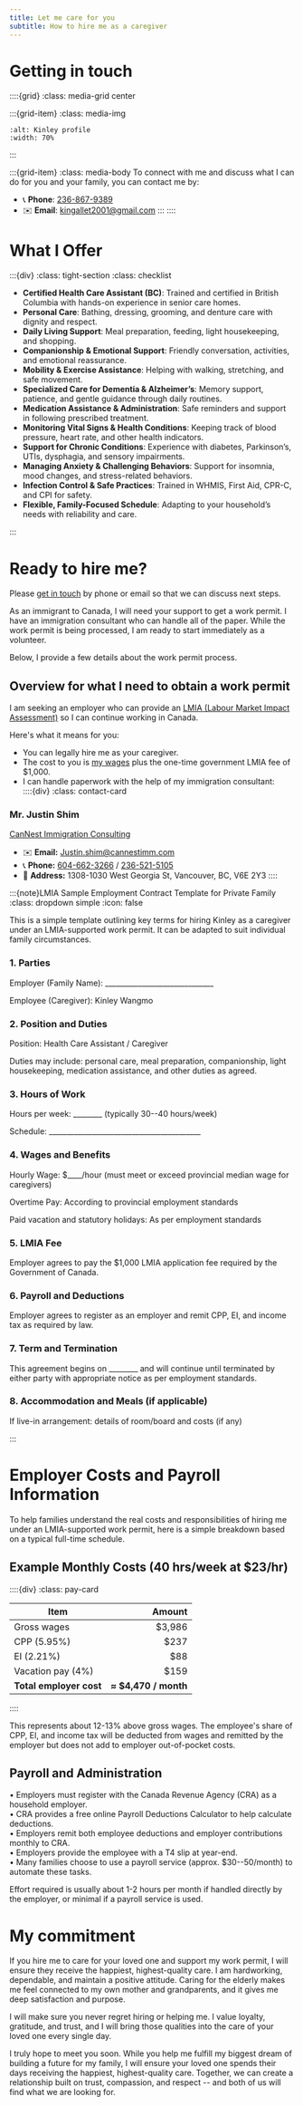 ```yaml
---
title: Let me care for you
subtitle: How to hire me as a caregiver
---
```


# Getting in touch

::::{grid}
:class: media-grid center

:::{grid-item}
:class: media-img

```{image} ./media/Kinley-profile.jpeg
:alt: Kinley profile
:width: 70%
```
:::

:::{grid-item}
:class: media-body
To connect with me and discuss what I can do for you and your family, you can contact me by:
- 📞 **Phone**: [236-867-9389](tel:+12368679389)
- ✉️ **Email**: [kingallet2001@gmail.com](mailto:kingallet2001@gmail.com)
:::
::::

# What I Offer

:::{div}
:class: tight-section
:class: checklist
- **Certified Health Care Assistant (BC)**: Trained and certified in British Columbia with hands-on experience in senior care homes.
- **Personal Care**: Bathing, dressing, grooming, and denture care with dignity and respect.
- **Daily Living Support**: Meal preparation, feeding, light housekeeping, and shopping.
- **Companionship & Emotional Support**: Friendly conversation, activities, and emotional reassurance.
- **Mobility & Exercise Assistance**: Helping with walking, stretching, and safe movement.
- **Specialized Care for Dementia & Alzheimer’s**: Memory support, patience, and gentle guidance through daily routines.
- **Medication Assistance & Administration**: Safe reminders and support in following prescribed treatment.
- **Monitoring Vital Signs & Health Conditions**: Keeping track of blood pressure, heart rate, and other health indicators.
- **Support for Chronic Conditions**: Experience with diabetes, Parkinson’s, UTIs, dysphagia, and sensory impairments.
- **Managing Anxiety & Challenging Behaviors**: Support for insomnia, mood changes, and stress-related behaviors.
- **Infection Control & Safe Practices**: Trained in WHMIS, First Aid, CPR-C, and CPI for safety.
- **Flexible, Family-Focused Schedule**: Adapting to your household’s needs with reliability and care.

:::

# Ready to hire me?

Please [get in touch](#get-in-touch) by phone or email so that we can discuss next steps.

As an immigrant to Canada, I will need your support to get a work permit. I have an immigration consultant who can handle all of the paper. While the work permit is being processed, I am ready to start immediately as a volunteer.

Below, I provide a few details about the work permit process.

## Overview for what I need to obtain a work permit

I am seeking an employer who can provide an [LMIA (Labour Market Impact
Assessment)](https://www.canada.ca/en/employment-social-development/services/foreign-workers.html) so I can continue working in Canada.

Here's what it means for you:

-   You can legally hire me as your caregiver.
-   The cost to you is [my wages](#employer-costs-and-payroll-information) plus the one-time government LMIA fee of
    \$1,000.
-   I can handle paperwork with the help of my immigration
    consultant:       
::::{div}
:class: contact-card

### Mr. Justin Shim
[CanNest Immigration Consulting](https://www.cannestimm.com/)

- <span class="i">✉️</span> **Email:** [Justin.shim@cannestimm.com](mailto:Justin.shim@cannestimm.com)
- <span class="i">📞</span> **Phone:** [604-662-3266](tel:+16046623266) / [236-521-5105](tel:+12365215105)
- <span class="i">📍</span> **Address:** 1308-1030 West Georgia St, Vancouver, BC, V6E 2Y3
::::



:::{note}LMIA Sample Employment Contract Template for Private Family
:class: dropdown simple
:icon: false

This is a simple template outlining key terms for hiring Kinley as a
caregiver under an LMIA-supported work permit. It can be adapted to suit
individual family circumstances.

### 1. Parties

Employer (Family Name):
\_\_\_\_\_\_\_\_\_\_\_\_\_\_\_\_\_\_\_\_\_\_\_\_\_\_\_\_\_\_

Employee (Caregiver): Kinley Wangmo

### 2. Position and Duties

Position: Health Care Assistant / Caregiver

Duties may include: personal care, meal preparation, companionship,
light housekeeping, medication assistance, and other duties as agreed.

### 3. Hours of Work

Hours per week: \_\_\_\_\_\_\_\_ (typically 30--40 hours/week)

Schedule:
\_\_\_\_\_\_\_\_\_\_\_\_\_\_\_\_\_\_\_\_\_\_\_\_\_\_\_\_\_\_\_\_\_\_\_\_\_\_\_\_\_\_

### 4. Wages and Benefits

Hourly Wage: \$\_\_\_\_/hour (must meet or exceed provincial median wage
for caregivers)

Overtime Pay: According to provincial employment standards

Paid vacation and statutory holidays: As per employment standards

### 5. LMIA Fee

Employer agrees to pay the \$1,000 LMIA application fee required by the
Government of Canada.

### 6. Payroll and Deductions

Employer agrees to register as an employer and remit CPP, EI, and income
tax as required by law.

### 7. Term and Termination

This agreement begins on \_\_\_\_\_\_\_\_ and will continue until
terminated by either party with appropriate notice as per employment
standards.

### 8. Accommodation and Meals (if applicable)

If live-in arrangement: details of room/board and costs (if any)

:::

# Employer Costs and Payroll Information

To help families understand the real costs and responsibilities of
hiring me under an LMIA-supported work permit, here is a simple
breakdown based on a typical full-time schedule.

## Example Monthly Costs (40 hrs/week at \$23/hr)

::::{div}
:class: pay-card

| Item                      | Amount           |
|--------------------------|-----------------:|
| Gross wages              | $3,986           |
| CPP (5.95%)              | $237             |
| EI (2.21%)               | $88              |
| Vacation pay (4%)        | $159             |
| **Total employer cost**  | **≈ $4,470 / month** |
::::

This represents about 12-13% above gross wages. The employee's share of
CPP, EI, and income tax will be deducted from wages and remitted by the
employer but does not add to employer out-of-pocket costs.

## Payroll and Administration

• Employers must register with the Canada Revenue Agency (CRA) as a
household employer.\
• CRA provides a free online Payroll Deductions Calculator to help
calculate deductions.\
• Employers remit both employee deductions and employer contributions
monthly to CRA.\
• Employers provide the employee with a T4 slip at year-end.\
• Many families choose to use a payroll service (approx. \$30--50/month)
to automate these tasks.

Effort required is usually about 1-2 hours per month if handled
directly by the employer, or minimal if a payroll service is used.

# My commitment

If you hire me to care for your loved one and support my work permit, I
will ensure they receive the happiest, highest-quality care. I am
hardworking, dependable, and maintain a positive attitude. Caring for
the elderly makes me feel connected to my own mother and grandparents,
and it gives me deep satisfaction and purpose.

I will make sure you never regret hiring or helping me. I value loyalty,
gratitude, and trust, and I will bring those qualities into the care of
your loved one every single day.

I truly hope to meet you soon. While you help me fulfill my biggest
dream of building a future for my family, I will ensure your loved one
spends their days receiving the happiest, highest-quality care.
Together, we can create a relationship built on trust, compassion, and
respect -- and both of us will find what we are looking for.
